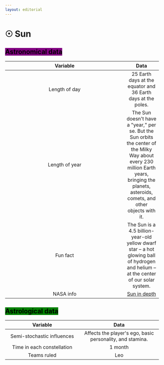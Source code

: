```yaml
---
layout: editorial
---
```


# ☉ Sun

## <mark style="background-color:purple;">Astronomical data</mark>

<table><thead><tr><th width="374" align="center">Variable</th><th align="center">Data</th></tr></thead><tbody><tr><td align="center">Length of day</td><td align="center">25 Earth days at the equator and 36 Earth days at the poles.</td></tr><tr><td align="center">Length of year</td><td align="center">The Sun doesn't have a "year," per se. But the Sun orbits the center of the Milky Way about every 230 million Earth years, bringing the planets, asteroids, comets, and other objects with it.</td></tr><tr><td align="center">Fun fact</td><td align="center">The Sun is a 4.5 billion-year-old yellow dwarf star – a hot glowing ball of hydrogen and helium – at the center of our solar system.</td></tr><tr><td align="center">NASA info</td><td align="center"><a href="https://solarsystem.nasa.gov/solar-system/sun/in-depth/">Sun in depth</a></td></tr></tbody></table>



## <mark style="background-color:green;">Astrological data</mark>

<table><thead><tr><th width="227" align="center">Variable</th><th align="center">Data</th></tr></thead><tbody><tr><td align="center">Semi-stochastic influences</td><td align="center">Affects the player's ego, basic personality, and stamina.</td></tr><tr><td align="center">Time in each constellation</td><td align="center">1 month</td></tr><tr><td align="center">Teams ruled</td><td align="center">Leo</td></tr></tbody></table>



<figure><img src="../../../../../../../.gitbook/assets/pexels-btgl-♡-19117647.jpg" alt=""><figcaption></figcaption></figure>
